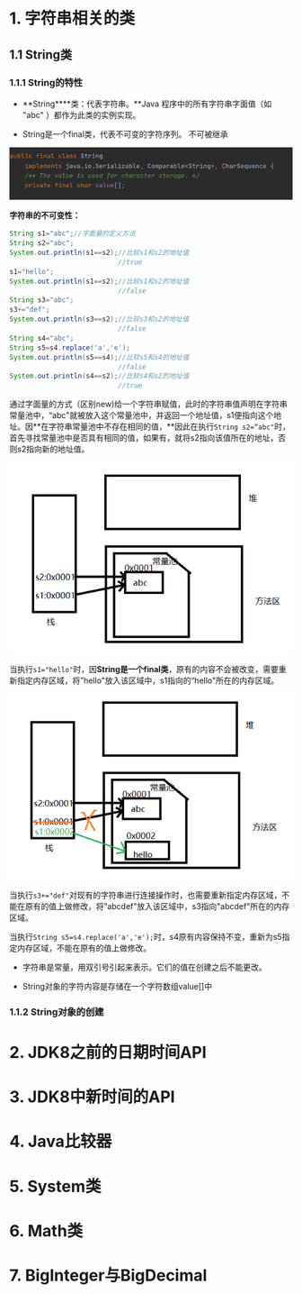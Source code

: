 # 1. 字符串相关的类

## 1.1 String类

### 1.1.1 String的特性

- **String****类：代表字符串。**Java 程序中的所有字符串字面值（如 "abc" ）都作为此类的实例实现。

-  String是一个final类，代表不可变的字符序列。 不可被继承

![image-20200723214447605](常用API.assets/image-20200723214447605.png)

**字符串的不可变性：**

```java
String s1="abc";//字面量的定义方法
String s2="abc";
System.out.println(s1==s2);//比较s1和s2的地址值
                           //true
s1="hello";
System.out.println(s1==s2);//比较s1和s2的地址值
                           //false
String s3="abc";
s3+="def";
System.out.println(s3==s2);//比较s3和s2的地址值
                           //false
String s4="abc";
String s5=s4.replace('a','e');
System.out.println(s5==s4);//比较s5和s4的地址值
                           //false
System.out.println(s4==s2);//比较s4和s2的地址值
                           //true
```

通过字面量的方式（区别new)给一个字符串赋值，此时的字符串值声明在字符串常量池中，“abc"就被放入这个常量池中，并返回一个地址值，s1便指向这个地址。因**在字符串常量池中不存在相同的值，**因此在执行`String s2=“abc"`时，首先寻找常量池中是否具有相同的值，如果有，就将s2指向该值所在的地址，否则s2指向新的地址值。

![image-20200723223228136](常用API.assets/image-20200723223228136.png)

当执行`s1="hello"`时，因**String是一个final类**，原有的内容不会被改变，需要重新指定内存区域，将”hello"放入该区域中，s1指向的“hello"所在的内存区域。

![image-20200723223708810](常用API.assets/image-20200723223708810.png)

当执行`s3+="def"`对现有的字符串进行连接操作时，也需要重新指定内存区域，不能在原有的值上做修改，将”abcdef"放入该区域中，s3指向"abcdef"所在的内存区域。

当执行`String s5=s4.replace('a','e');`时，s4原有内容保持不变，重新为s5指定内存区域，不能在原有的值上做修改。

- 字符串是常量，用双引号引起来表示。它们的值在创建之后不能更改。 

- String对象的字符内容是存储在一个字符数组value[]中

### 1.1.2 String对象的创建

# 2. JDK8之前的日期时间API

# 3. JDK8中新时间的API

# 4. Java比较器

# 5. System类

# 6. Math类

# 7. BigInteger与BigDecimal

